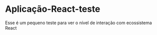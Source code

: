 # Aplicação-React-teste
Esse é um pequeno teste para ver o nível de interação com ecossistema React 
